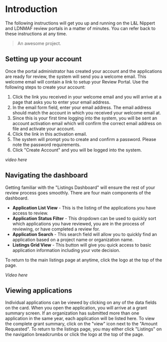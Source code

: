 # Introduction
The following instructions will get you up and running on the L&L Nippert and LDNMAF review portals in a matter of minutes. You can refer back to these instructions at any time.
> An awesome project.
## Setting up your account
Once the portal administrator has created your account and the applications are ready for review, the system will send you a welcome email. This welcome email will contain a link to setup your Review Portal. Use the following steps to create your account: 
 1. Click the link you received in your welcome email and you will arrive at a page that asks you to enter your email address. 
 2. In the email form field, enter your email address. The email address should match the account in which you received your welcome email at. 
 3. Since this is your first time logging into the system, you will be sent an account activation email which will confirm the correct email address on file and activate your account. 
 4. Click the link in this activation email.
 5. The system will prompt you to create and confirm a password. Please note the password requirements.
 6. Click "Create Account" and you will be logged into the system.  

*video here*       

## Navigating the dashboard
Getting familiar with the "Listings Dashboard" will ensure the rest of your review process goes smoothly. There are four main components of the dashboard. 
 * **Application List View** - This is the listing of the applications you have access to review. 
 * **Application Status Filter** - This dropdown can be used to quickly sort which applications you have reviewed, you are in the process of reviewing, or have completed a review for. 
 * **Application Search** - This search field will allow you to quickly find an application based on a project name or organization name. 
 * **Listings Grid View** - This button will give you quick access to basic application information including your vote decision. 

To return to the main listings page at anytime, click the logo at the top of the page. 

*Video here*  

## Viewing applications
Individual applications can be viewed by clicking on any of the data fields on the card. When you open the application, you will arrive at a grant summary screen. If an organization has submitted more than one application in the same year, each application will be listed here. To view the complete grant summary, click on the "view" icon next to the "Amount Requested". To return to the listings page, you may either click "Listings" on the navigation breadcrumbs or click the logo at the top of the page.    